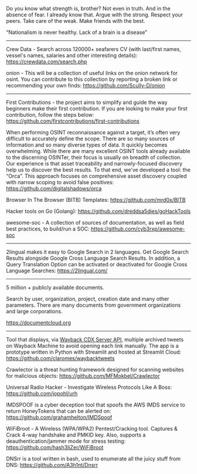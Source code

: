 Do you know what strength is, brother? Not even in truth. And in the absence of fear. I already know that. Argue with the strong. Respect your peers. Take care of the weak. Make friends with the best.


“Nationalism is never healthy. Lack of a brain is a disease"

----

Crew Data - Search across 120000+ seafarers CV (with last/first names, vessel's names, salaries and other interesting details): https://crewdata.com/search.php

onion - This will be a collection of useful links on the onion network for osint. You can contribute to this collection by reporting a broken link or recommending your own finds: https://github.com/Scully-D/onion

----

First Contributions - the project aims to simplify and guide the way beginners make their first contribution. If you are looking to make your first contribution, follow the steps below: https://github.com/firstcontributions/first-contributions

When performing OSINT reconnaissance against a target, it’s often very difficult to accurately define the scope. There are so many sources of information and so many diverse types of data. It quickly becomes overwhelming. While there are many excellent OSINT tools already available to the discerning OSINTer, their focus is usually on breadth of collection. Our experience is that asset traceability and narrowly-focused discovery help us to discover the best results. To that end, we’ve developed a tool: the “Orca”. This approach focuses on comprehensive asset discovery coupled with narrow scoping to avoid false positives: https://github.com/digitalshadows/orca

Browser In The Browser (BITB) Templates: https://github.com/mrd0x/BITB

Hacker tools on Go (Golang): https://github.com/dreddsa5dies/goHackTools

awesome-soc - A collection of sources of documentation, as well as field best practices, to build/run a SOC: https://github.com/cyb3rxp/awesome-soc

----

2lingual makes it easy to Google Search in 2 languages. Get Google Search Results alongside Google Cross Language Search Results. In addition, a Query Translation Option can be activated or deactivated for Google Cross Language Searches: https://2lingual.com/

----

5 million + publicly available documents. 

Search by user, organization, project, creation date and many other parameters. There are many documents from government organizations and large corporations.

https://documentcloud.org

----

Tool that displays, via [Wayback CDX Server API](https://github.com/internetarchive/wayback/tree/master/wayback-cdx-server), multiple archived tweets on Wayback Machine to avoid opening each link manually. The app is a prototype written in Python with Streamlit and hosted at Streamlit Cloud: https://github.com/claromes/waybacktweets

Crawlector is a threat hunting framework designed for scanning websites for malicious objects: https://github.com/MFMokbel/Crawlector

Universal Radio Hacker - Investigate Wireless Protocols Like A Boss: https://github.com/jopohl/urh

IMDSPOOF is a cyber deception tool that spoofs the AWS IMDS service to return HoneyTokens that can be alerted on: https://github.com/grahamhelton/IMDSpoof

WiFiBroot - A Wireless (WPA/WPA2) Pentest/Cracking tool. Captures & Crack 4-way handshake and PMKID key. Also, supports a deauthentication/jammer mode for stress testing: https://github.com/hash3liZer/WiFiBroot

DNSrr is a tool written in bash, used to enumerate all the juicy stuff from DNS: https://github.com/A3h1nt/Dnsrr

